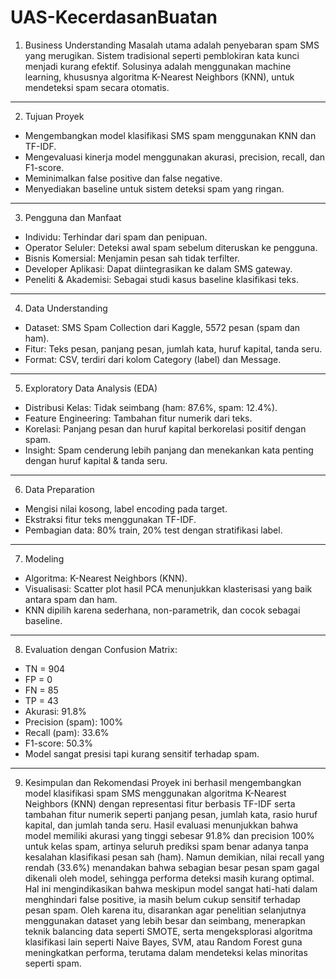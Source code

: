 # UAS-KecerdasanBuatan
1. Business Understanding
Masalah utama adalah penyebaran spam SMS yang merugikan. Sistem tradisional seperti pemblokiran kata kunci menjadi kurang efektif. Solusinya adalah menggunakan machine learning, khususnya algoritma K-Nearest Neighbors (KNN), untuk mendeteksi spam secara otomatis.
***
2. Tujuan Proyek
* Mengembangkan model klasifikasi SMS spam menggunakan KNN dan TF-IDF.
* Mengevaluasi kinerja model menggunakan akurasi, precision, recall, dan F1-score.
* Meminimalkan false positive dan false negative.
* Menyediakan baseline untuk sistem deteksi spam yang ringan.
---
3. Pengguna dan Manfaat
* Individu: Terhindar dari spam dan penipuan.
* Operator Seluler: Deteksi awal spam sebelum diteruskan ke pengguna.
* Bisnis Komersial: Menjamin pesan sah tidak terfilter.
* Developer Aplikasi: Dapat diintegrasikan ke dalam SMS gateway.
* Peneliti & Akademisi: Sebagai studi kasus baseline klasifikasi teks.
---
4. Data Understanding
* Dataset: SMS Spam Collection dari Kaggle, 5572 pesan (spam dan ham).
* Fitur: Teks pesan, panjang pesan, jumlah kata, huruf kapital, tanda seru.
* Format: CSV, terdiri dari kolom Category (label) dan Message.
---
5. Exploratory Data Analysis (EDA)
* Distribusi Kelas: Tidak seimbang (ham: 87.6%, spam: 12.4%).
* Feature Engineering: Tambahan fitur numerik dari teks.
* Korelasi: Panjang pesan dan huruf kapital berkorelasi positif dengan spam.
* Insight: Spam cenderung lebih panjang dan menekankan kata penting dengan huruf kapital & tanda seru.
---
6. Data Preparation
* Mengisi nilai kosong, label encoding pada target.
* Ekstraksi fitur teks menggunakan TF-IDF.
* Pembagian data: 80% train, 20% test dengan stratifikasi label.
---
7. Modeling
* Algoritma: K-Nearest Neighbors (KNN).
* Visualisasi: Scatter plot hasil PCA menunjukkan klasterisasi yang baik antara spam dan ham.
* KNN dipilih karena sederhana, non-parametrik, dan cocok sebagai baseline.
---
8. Evaluation dengan
 Confusion Matrix:
  * TN = 904
  * FP = 0
  * FN = 85
  * TP = 43
  * Akurasi: 91.8%
  * Precision (spam): 100%
  * Recall (pam): 33.6%
  * F1-score: 50.3%
  * Model sangat presisi tapi kurang sensitif terhadap spam.
---
9. Kesimpulan dan Rekomendasi
Proyek ini berhasil mengembangkan model klasifikasi spam SMS menggunakan algoritma K-Nearest Neighbors (KNN) dengan representasi fitur berbasis TF-IDF serta tambahan fitur numerik seperti panjang pesan, jumlah kata, rasio huruf kapital, dan jumlah tanda seru. Hasil evaluasi menunjukkan bahwa model memiliki akurasi yang tinggi sebesar 91.8% dan precision 100% untuk kelas spam, artinya seluruh prediksi spam benar adanya tanpa kesalahan klasifikasi pesan sah (ham). Namun demikian, nilai recall yang rendah (33.6%) menandakan bahwa sebagian besar pesan spam gagal dikenali oleh model, sehingga performa deteksi masih kurang optimal. Hal ini mengindikasikan bahwa meskipun model sangat hati-hati dalam menghindari false positive, ia masih belum cukup sensitif terhadap pesan spam. Oleh karena itu, disarankan agar penelitian selanjutnya menggunakan dataset yang lebih besar dan seimbang, menerapkan teknik balancing data seperti SMOTE, serta mengeksplorasi algoritma klasifikasi lain seperti Naive Bayes, SVM, atau Random Forest guna meningkatkan performa, terutama dalam mendeteksi kelas minoritas seperti spam.
